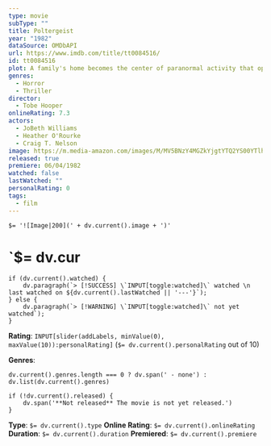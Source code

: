 ```yaml
---
type: movie
subType: ""
title: Poltergeist
year: "1982"
dataSource: OMDbAPI
url: https://www.imdb.com/title/tt0084516/
id: tt0084516
plot: A family's home becomes the center of paranormal activity that opens a doorway to the "other side." With help, they must cross over to get their daughter back.
genres:
  - Horror
  - Thriller
director:
  - Tobe Hooper
onlineRating: 7.3
actors:
  - JoBeth Williams
  - Heather O'Rourke
  - Craig T. Nelson
image: https://m.media-amazon.com/images/M/MV5BNzY4MGZkYjgtYTQ2YS00YTlhLWEyMjAtMjZhYzczNTRlM2ZmXkEyXkFqcGc@._V1_SX300.jpg
released: true
premiere: 06/04/1982
watched: false
lastWatched: ""
personalRating: 0
tags:
  - film
---
```


`$= '![Image|200](' + dv.current().image + ')'`

# `$= dv.cur


```dataviewjs
if (dv.current().watched) {
	dv.paragraph(`> [!SUCCESS] \`INPUT[toggle:watched]\` watched \n last watched on ${dv.current().lastWatched || '---'}`);
} else {
	dv.paragraph(`> [!WARNING] \`INPUT[toggle:watched]\` not yet watched`);
}
```

**Rating**:  `INPUT[slider(addLabels, minValue(0), maxValue(10)):personalRating]` (`$= dv.current().personalRating` out of 10)

**Genres**:
```dataviewjs
dv.current().genres.length === 0 ? dv.span(' - none') : dv.list(dv.current().genres)
```

```dataviewjs
if (!dv.current().released) {
	dv.span('**Not released** The movie is not yet released.')
}
```

**Type**: `$= dv.current().type`
**Online Rating**: `$= dv.current().onlineRating`
**Duration**:  `$= dv.current().duration`
**Premiered**: `$= dv.current().premiere`
